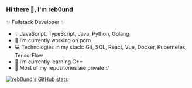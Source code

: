 ### Hi there 👋, I'm reb0und

✨ Fullstack Developer ✨

- 💡  JavaScript, TypeScript, Java, Python, Golang
- 🔭 I’m currently working on porn
- 💻 Technologies in my stack: Git, SQL, React, Vue, Docker, Kubernetes, TensorFlow
- 🌱 I’m currently learning C++
- 🚨 Most of my repositories are private :/


[![reb0und's GitHub stats](https://github-readme-stats.vercel.app/api?username=reb0und)](https://github.com/reb0und/github-readme-stats)
